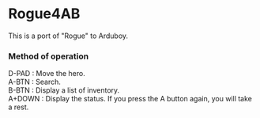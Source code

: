 # Rogue4AB

This is a port of "Rogue" to Arduboy.


### Method of operation<br>
D-PAD : Move the hero.<br>
A-BTN : Search.<br>
B-BTN : Display a list of inventory.<br>
A+DOWN : Display the status. If you press the A button again, you will take a rest.
